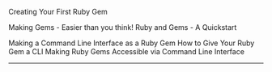 Creating Your First Ruby Gem

Making Gems - Easier than you think!
Ruby and Gems - A Quickstart

Making a Command Line Interface as a Ruby Gem
How to Give Your Ruby Gem a CLI
Making Ruby Gems Accessible via Command Line Interface

-------
